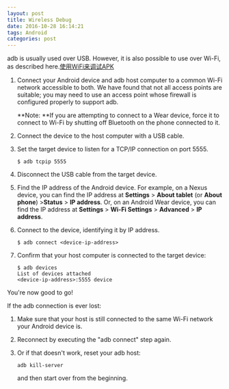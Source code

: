 ```yaml
---
layout: post
title: Wireless Debug
date: 2016-10-28 16:14:21
tags: Android
categories: post
---
```


adb is usually used over USB. However, it is also possible to use over Wi-Fi, as described here.[使用WiFi来调试APK](https://www.google.co.uk/url?sa=t&rct=j&q=&esrc=s&source=web&cd=4&cad=rja&uact=8&ved=0ahUKEwiMgdGLx_zPAhVEl5QKHQ15DYUQFgg6MAM&url=https%3A%2F%2Fdeveloper.android.com%2Fstudio%2Fcommand-line%2Fadb.html&usg=AFQjCNEPxnaeOPDPEziHgSJ4_8uMoRcfCQ&sig2=bubcKLUYeKkn3Df9l4ZGXg)
<!--more-->
1. Connect your Android device and adb host computer to a common Wi-Fi network accessible to both. We have found that not all access points are suitable; you may need to use an access point whose firewall is configured properly to support adb.

   **Note: **If you are attempting to connect to a Wear device, force it to connect to Wi-Fi by shutting off Bluetooth on the phone connected to it.

2. Connect the device to the host computer with a USB cable.

3. Set the target device to listen for a TCP/IP connection on port 5555.

   ```shell
   $ adb tcpip 5555
   ```

4. Disconnect the USB cable from the target device.

5. Find the IP address of the Android device. For example, on a Nexus device, you can find the IP address at **Settings** > **About tablet** (or **About phone**) >**Status** > **IP address**. Or, on an Android Wear device, you can find the IP address at **Settings** > **Wi-Fi Settings** > **Advanced** > **IP address**.

6. Connect to the device, identifying it by IP address.

   ```shell
   $ adb connect <device-ip-address>
   ```

7. Confirm that your host computer is connected to the target device:

   ```shell
   $ adb devices
   List of devices attached
   <device-ip-address>:5555 device
   ```

You're now good to go!

If the adb connection is ever lost:

1. Make sure that your host is still connected to the same Wi-Fi network your Android device is.

2. Reconnect by executing the "adb connect" step again.

3. Or if that doesn't work, reset your adb host:

   ```shell
   adb kill-server
   ```

   and then start over from the beginning.
